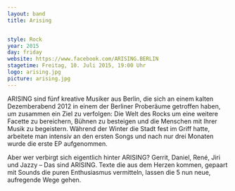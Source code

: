 ```yaml
---
layout: band
title: Arising


style: Rock
year: 2015
day: friday
website: https://www.facebook.com/ARISING.BERLIN
stagetime: Freitag, 10. Juli 2015, 19:00 Uhr
logo: arising.jpg
picture: arising.jpg
---
```

ARISING sind fünf kreative Musiker aus Berlin, die sich an einem kalten
Dezemberabend 2012 in einem der Berliner Proberäume getroffen haben, um
zusammen ein Ziel zu verfolgen: Die Welt des Rocks um eine weitere Facette zu
bereichern, Bühnen zu besteigen und die Menschen mit Ihrer Musik zu
begeistern. Während der Winter die Stadt fest im Griff hatte, arbeitete man
intensiv an den ersten Songs und nach nur drei Monaten wurde die erste EP
aufgenommen.


Aber wer verbirgt sich eigentlich hinter ARISING? Gerrit, Daniel, René, Jiri
und Jazzy – Das sind ARISING. Texte die aus dem Herzen kommen, gepaart mit
Sounds die puren Enthusiasmus vermitteln, lassen die 5 nun neue, aufregende
Wege gehen.
